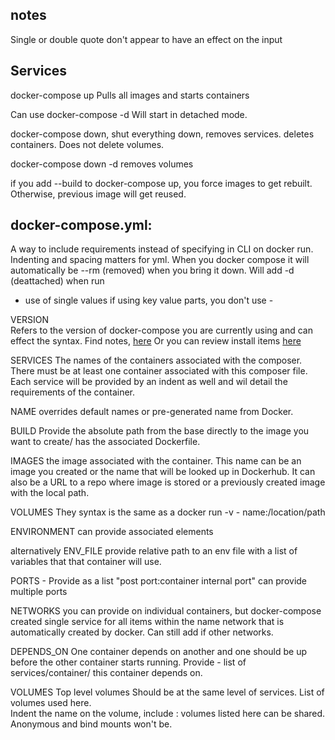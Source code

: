 ## notes 
Single or double quote don't appear to have an effect on the input 

## Services
docker-compose up 
  Pulls all images and starts containers 

Can use docker-compose -d 
  Will start in detached mode. 

docker-compose down, shut everything down, removes services. deletes containers. Does not delete volumes. 

docker-compose down -d removes volumes 

if you add --build to docker-compose up, you force images to get rebuilt. Otherwise, previous image will get reused. 

## docker-compose.yml: 
A way to include requirements instead of specifying in CLI on docker run. 
Indenting and spacing matters for yml.
When you docker compose it will automatically be --rm (removed) when you bring it down. 
Will add -d (deattached) when run 

- use of single values 
if using key value parts, you don't use - 

VERSION   
  Refers to the version of docker-compose you are currently using and can effect the syntax. 
Find notes, [here](https://docs.docker.com/compose/compose-file/)
Or you can review install items [here](https://docs.docker.com/compose/install/)

SERVICES
  The names of the containers associated with the composer.
  There must be at least one container associated with this composer file. 
  Each service will be provided by an indent as well and wil detail the requirements of the container. 

  NAME
    overrides default names or pre-generated name from Docker. 
  
  BUILD
    Provide the absolute path from the base directly to the image you want to create/ has the associated Dockerfile. 

  IMAGES
    the image associated with the container. 
    This name can be an image you created or the name that will be looked up in Dockerhub.
    It can also be a URL to a repo where image is stored or a previously created image with the local path. 
  
  VOLUMES 
    They syntax is the same as a docker run -v 
    - name:/location/path

  ENVIRONMENT
    can provide associated elements 
  
  alternatively 
  ENV_FILE
    provide relative path to an env file with a list of variables that that container will use. 

  PORTS
    - Provide as a list "post port:container internal port"
    can provide multiple ports 

  NETWORKS
    you can provide on individual containers, but docker-compose created single service for all items within the name network that is automatically created by docker. 
    Can still add if other networks.

  DEPENDS_ON
    One container depends on another and one should be up before the other container starts running.
    Provide - list of services/container/ this container depends on. 

VOLUMES
  Top level volumes
  Should be at the same level of services. List of volumes used here.  
  Indent the name on the volume, include :
  volumes listed here can be shared. 
  Anonymous and bind mounts won't be. 